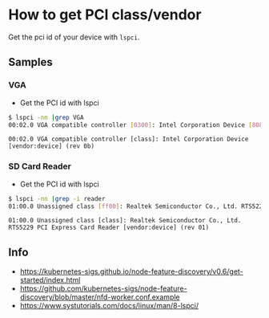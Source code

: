 
# How to get PCI class/vendor

Get the pci id of your device with `lspci`.

## Samples

### VGA

* Get the PCI id with lspci

```bash
$ lspci -nn |grep VGA
00:02.0 VGA compatible controller [0300]: Intel Corporation Device [8086:5a85] (rev 0b)
```

```
00:02.0 VGA compatible controller [class]: Intel Corporation Device [vendor:device] (rev 0b)
```

### SD Card Reader


* Get the PCI id with lspci

```bash
$ lspci -nn |grep -i reader
01:00.0 Unassigned class [ff00]: Realtek Semiconductor Co., Ltd. RTS5229 PCI Express Card Reader [10ec:5229] (rev 01)
```

```
01:00.0 Unassigned class [class]: Realtek Semiconductor Co., Ltd. RTS5229 PCI Express Card Reader [vendor:device] (rev 01)
```

## Info

* https://kubernetes-sigs.github.io/node-feature-discovery/v0.6/get-started/index.html
* https://github.com/kubernetes-sigs/node-feature-discovery/blob/master/nfd-worker.conf.example
* https://www.systutorials.com/docs/linux/man/8-lspci/